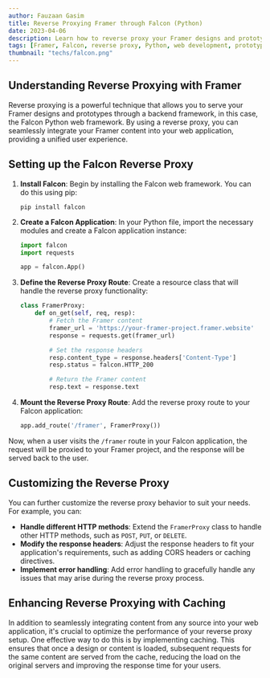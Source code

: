 ```yaml
---
author: Fauzaan Gasim
title: Reverse Proxying Framer through Falcon (Python)
date: 2023-04-06
description: Learn how to reverse proxy your Framer designs and prototypes through the Falcon Python web framework, enabling you to serve your Framer content within a single request-response cycle.
tags: [Framer, Falcon, reverse proxy, Python, web development, prototyping]
thumbnail: "techs/falcon.png"
---
```


## Understanding Reverse Proxying with Framer

Reverse proxying is a powerful technique that allows you to serve your Framer designs and prototypes through a backend framework, in this case, the Falcon Python web framework. By using a reverse proxy, you can seamlessly integrate your Framer content into your web application, providing a unified user experience.

## Setting up the Falcon Reverse Proxy

1. **Install Falcon**: Begin by installing the Falcon web framework. You can do this using pip:

   ```
   pip install falcon
   ```

2. **Create a Falcon Application**: In your Python file, import the necessary modules and create a Falcon application instance:

   ```python
   import falcon
   import requests

   app = falcon.App()
   ```

3. **Define the Reverse Proxy Route**: Create a resource class that will handle the reverse proxy functionality:

   ```python
   class FramerProxy:
       def on_get(self, req, resp):
           # Fetch the Framer content
           framer_url = 'https://your-framer-project.framer.website'
           response = requests.get(framer_url)

           # Set the response headers
           resp.content_type = response.headers['Content-Type']
           resp.status = falcon.HTTP_200

           # Return the Framer content
           resp.text = response.text
   ```

4. **Mount the Reverse Proxy Route**: Add the reverse proxy route to your Falcon application:

   ```python
   app.add_route('/framer', FramerProxy())
   ```

Now, when a user visits the `/framer` route in your Falcon application, the request will be proxied to your Framer project, and the response will be served back to the user.

## Customizing the Reverse Proxy

You can further customize the reverse proxy behavior to suit your needs. For example, you can:

- **Handle different HTTP methods**: Extend the `FramerProxy` class to handle other HTTP methods, such as `POST`, `PUT`, or `DELETE`.
- **Modify the response headers**: Adjust the response headers to fit your application's requirements, such as adding CORS headers or caching directives.
- **Implement error handling**: Add error handling to gracefully handle any issues that may arise during the reverse proxy process.

## Enhancing Reverse Proxying with Caching

In addition to seamlessly integrating content from any source into your web application, it's crucial to optimize the performance of your reverse proxy setup. One effective way to do this is by implementing caching. This ensures that once a design or content is loaded, subsequent requests for the same content are served from the cache, reducing the load on the original servers and improving the response time for your users.